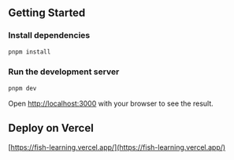 ## Getting Started

### Install dependencies

```bash
pnpm install
```

### Run the development server

```bash
pnpm dev
```

Open [http://localhost:3000](http://localhost:3000) with your browser to see the result.


## Deploy on Vercel
[https://fish-learning.vercel.app/](https://fish-learning.vercel.app/)


